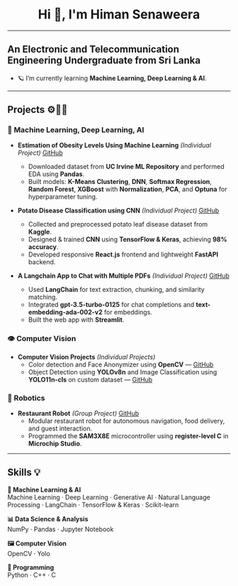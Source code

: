 
<h1 align="center"> Hi 👋, I'm Himan Senaweera</h1>

---

## An Electronic and Telecommunication Engineering Undergraduate from Sri Lanka

- 🪐 I’m currently learning **Machine Learning, Deep Learning & AI**.  
 ---

## Projects ⚙️👨‍💻

### 🧠 Machine Learning, Deep Learning, AI
- **Estimation of Obesity Levels Using Machine Learning** *(Individual Project)* [GitHub](https://github.com/HimanSenaweera/Model-to-predict-obesity-Level.git)  
  - Downloaded dataset from **UC Irvine ML Repository** and performed EDA using **Pandas**.  
  - Built models: **K-Means Clustering**, **DNN**, **Softmax Regression**, **Random Forest**, **XGBoost** with **Normalization**, **PCA**, and **Optuna** for hyperparameter tuning.  

- **Potato Disease Classification using CNN** *(Individual Project)* [GitHub](https://github.com/HimanSenaweera/Deep-learning.git)  
  - Collected and preprocessed potato leaf disease dataset from **Kaggle**.  
  - Designed & trained **CNN** using **TensorFlow & Keras**, achieving **98% accuracy**.  
  - Developed responsive **React.js** frontend and lightweight **FastAPI** backend.  

- **A Langchain App to Chat with Multiple PDFs** *(Individual Project)* [GitHub](https://github.com/HimanSenaweera/Langchain-App-.git)  
  - Used **LangChain** for text extraction, chunking, and similarity matching.  
  - Integrated **gpt-3.5-turbo-0125** for chat completions and **text-embedding-ada-002-v2** for embeddings.  
  - Built the web app with **Streamlit**.  

### 👁️ Computer Vision
- **Computer Vision Projects** *(Individual Projects)*  
  - Color detection and Face Anonymizer using **OpenCV** — [GitHub](https://github.com/HimanSenaweera/OpenCV-projects.git)  
  - Object Detection using **YOLOv8n** and Image Classification using **YOLO11n-cls** on custom dataset — [GitHub](https://github.com/HimanSenaweera/Face-Anonymizer-using-OpenCV.git)  

### 🤖 Robotics
- **Restaurant Robot** *(Group Project)* [GitHub](https://github.com/HimanSenaweera/RestaurantRobot.git)  
  - Modular restaurant robot for autonomous navigation, food delivery, and guest interaction.  
  - Programmed the **SAM3X8E** microcontroller using **register-level C** in **Microchip Studio**.
 
---
## Skills 💡

**🤖 Machine Learning & AI**  
Machine Learning   · Deep Learning   · Generative AI   · Natural Language Processing   · LangChain   · TensorFlow & Keras   · Scikit-learn  

**📊 Data Science & Analysis**  
NumPy   · Pandas   · Jupyter Notebook  

**🖼️ Computer Vision**  
OpenCV   · Yolo

**🐍 Programming**  
Python   · C++   · C



